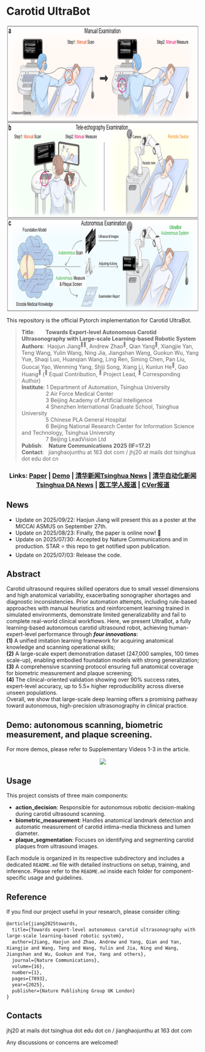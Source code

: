 # Carotid UltraBot

<p align="center"> <img src='docs/intro.png' align="center" height="750px"> </p>

This repository is the official Pytorch implementation for Carotid UltraBot.

> **Title**:&emsp;&emsp;**Towards Expert-level Autonomous Carotid Ultrasonography with Large-scale Learning-based Robotic System**  
> **Authors**:&nbsp;&nbsp;Haojun Jiang<sup>🏀🌟</sup>, Andrew Zhao<sup>🌟</sup>, Qian Yang<sup>🌟</sup>, Xiangjie Yan, Teng Wang, Yulin Wang, Ning Jia, Jiangshan Wang, Guokun Wu, Yang Yue, Shaqi Luo, Huanqian Wang, Ling Ren, Siming Chen, Pan Liu, Guocai Yao, Wenming Yang, Shiji Song, Xiang Li, Kunlun He<sup>👑</sup>, Gao Huang<sup>👑</sup>   (<sup>🌟</sup> Equal Contribution, <sup>🏀</sup> Project Lead, <sup>👑</sup> Corresponding Author)  
> **Institute**: 1 Department of Automation, Tsinghua University  
> &nbsp;&nbsp; &nbsp;&nbsp; &nbsp;&nbsp;&nbsp;&nbsp;&nbsp;&nbsp;&nbsp;&nbsp;&nbsp; 2 Air Force Medical Center  
> &nbsp;&nbsp; &nbsp;&nbsp; &nbsp;&nbsp;&nbsp;&nbsp;&nbsp;&nbsp;&nbsp;&nbsp;&nbsp; 3 Beijing Academy of Artificial Intelligence  
> &nbsp;&nbsp; &nbsp;&nbsp; &nbsp;&nbsp;&nbsp;&nbsp;&nbsp;&nbsp;&nbsp;&nbsp;&nbsp; 4 Shenzhen International Graduate School, Tsinghua University  
> &nbsp;&nbsp; &nbsp;&nbsp; &nbsp;&nbsp;&nbsp;&nbsp;&nbsp;&nbsp;&nbsp;&nbsp;&nbsp; 5 Chinese PLA General Hospital  
> &nbsp;&nbsp; &nbsp;&nbsp; &nbsp;&nbsp;&nbsp;&nbsp;&nbsp;&nbsp;&nbsp;&nbsp;&nbsp; 6 Beijing National Research Center for Information Science and Technology, Tsinghua University  
> &nbsp;&nbsp; &nbsp;&nbsp; &nbsp;&nbsp;&nbsp;&nbsp;&nbsp;&nbsp;&nbsp;&nbsp;&nbsp; 7 Beijing LeadVision Ltd  
> **Publish**:&nbsp;&nbsp;&nbsp; **Nature Communications 2025 (IF=17.2)**  
> **Contact**:&nbsp;&nbsp; jianghaojunthu at 163 dot com / jhj20 at mails dot tsinghua dot edu dot cn

<h3 align="center">
Links: <a href="https://www.nature.com/articles/s41467-025-62865-w">Paper</a> | <a href="https://www.nature.com/articles/s41467-025-62865-w#additional-information:~:text=First%20Demonstration%20of,with%20Plaque%20Video">Demo</a> | <a href="https://www.tsinghua.edu.cn/info/1175/121057.htm">清华新闻Tsinghua News</a> | <a href="https://mp.weixin.qq.com/s/YJqVwwHct0YfVJLwJC9GwA">清华自动化新闻Tsinghua DA News</a> | <a href="https://mp.weixin.qq.com/s/WqzrJ_DXyhiaQs5TVlaDEQ">医工学人报道</a> | <a href="https://mp.weixin.qq.com/s/SEsCNWsoPUPPZqOfBRf2QQ">CVer报道</a>
</h3>

## News
- Update on 2025/09/22: Haojun Jiang will present this as a poster at the MICCAI ASMUS on September 27th.  
- Update on 2025/08/23: Finally, the paper is online now! 🎉  
- Update on 2025/07/30: Accepted by Nature Communications and in production. STAR ⭐ this repo to get notified upon publication.
- Update on 2025/07/03: Release the code.

## Abstract

Carotid ultrasound requires skilled operators due to small vessel dimensions and high anatomical variability, exacerbating sonographer shortages and diagnostic inconsistencies. Prior automation attempts, including rule-based approaches with manual heuristics and reinforcement learning trained in simulated environments, demonstrate limited generalizability and fail to complete real-world clinical workflows. Here, we present UltraBot, a fully learning-based autonomous carotid ultrasound robot, achieving human-expert-level performance through **_four innovations_**:  
**(1)** A unified imitation learning framework for acquiring anatomical knowledge and scanning operational skills;  
**(2)** A large-scale expert demonstration dataset (247,000 samples, 100 times scale-up), enabling embodied foundation models with strong generalization;  
**(3)** A comprehensive scanning protocol ensuring full anatomical coverage for biometric measurement and plaque screening;  
**(4)** The clinical-oriented validation showing over 90\% success rates, expert-level accuracy, up to 5.5× higher reproducibility across diverse unseen populations.  
Overall, we show that large-scale deep learning offers a promising pathway toward autonomous, high-precision ultrasonography in clinical practice.

## Demo: autonomous scanning, biometric measurement, and plaque screening.

For more demos, please refer to Supplementary Videos 1-3 in the article.

<p align="center"> <img src='docs/demo.gif' align="center" height="800px"> </p>


## Usage

This project consists of three main components:

- **action_decision**: Responsible for autonomous robotic decision-making during carotid ultrasound scanning.
- **biometric_measurement**: Handles anatomical landmark detection and automatic measurement of carotid intima-media thickness and lumen diameter.
- **plaque_segmentation**: Focuses on identifying and segmenting carotid plaques from ultrasound images.

Each module is organized in its respective subdirectory and includes a dedicated `README.md` file with detailed instructions on setup, training, and inference. Please refer to the `README.md` inside each folder for component-specific usage and guidelines.

## Reference

If you find our project useful in your research, please consider citing:

```
@article{jiang2025towards,
  title={Towards expert-level autonomous carotid ultrasonography with large-scale learning-based robotic system},
  author={Jiang, Haojun and Zhao, Andrew and Yang, Qian and Yan, Xiangjie and Wang, Teng and Wang, Yulin and Jia, Ning and Wang, Jiangshan and Wu, Guokun and Yue, Yang and others},
  journal={Nature Communications},
  volume={16},
  number={1},
  pages={7893},
  year={2025},
  publisher={Nature Publishing Group UK London}
}
```

## Contacts
jhj20 at mails dot tsinghua dot edu dot cn / jianghaojunthu at 163 dot com

Any discussions or concerns are welcomed!
